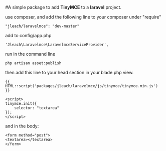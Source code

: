 #A simple package to add **TinyMCE** to a **laravel** project.

use composer, and add the following line to your composer under "require"

    "jleach/laravelmce": "dev-master"



add to config/app.php

    'Jleach\Laravelmce\LaravelmceServiceProvider',
run in the command line

    php artisan asset:publish
    
    

then add this line to your head section in your blade.php view.

    {{ HTML::script('packages/jleach/laravelmce/js/tinymce/tinymce.min.js') }}

    <script>
    tinymce.init({
        selector: "textarea"
    });
    </script>
 and in the body:
 
    <form method="post">
    <textarea></textarea>
    </form>
